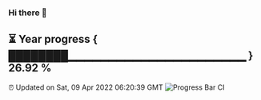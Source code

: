 ### Hi there 👋
⏳ Year progress { ████████▁▁▁▁▁▁▁▁▁▁▁▁▁▁▁▁▁▁▁▁▁▁ } 26.92 %
---
⏰ Updated on Sat, 09 Apr 2022 06:20:39 GMT
![Progress Bar CI](https://github.com/liununu/liununu/workflows/Progress%20Bar%20CI/badge.svg)
